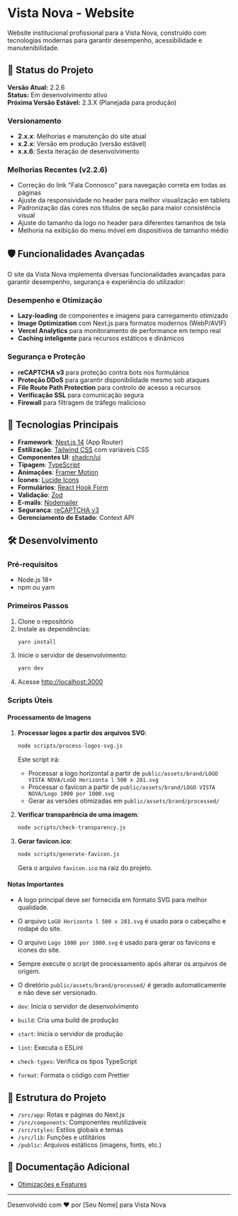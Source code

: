 # Vista Nova - Website

Website institucional profissional para a Vista Nova, construído com tecnologias modernas para garantir desempenho, acessibilidade e manutenibilidade.

## 📌 Status do Projeto

**Versão Atual:** 2.2.6  
**Status:** Em desenvolvimento ativo  
**Próxima Versão Estável:** 2.3.X (Planejada para produção)

### Versionamento
- **2.x.x**: Melhorias e manutenção do site atual
- **x.2.x**: Versão em produção (versão estável)
- **x.x.6**: Sexta iteração de desenvolvimento

### Melhorias Recentes (v2.2.6)
- Correção do link "Fala Connosco" para navegação correta em todas as páginas
- Ajuste da responsividade no header para melhor visualização em tablets
- Padronização das cores nos títulos de seção para maior consistência visual
- Ajuste do tamanho da logo no header para diferentes tamanhos de tela
- Melhoria na exibição do menu móvel em dispositivos de tamanho médio

## 🛡️ Funcionalidades Avançadas

O site da Vista Nova implementa diversas funcionalidades avançadas para garantir desempenho, segurança e experiência do utilizador:

### Desempenho e Otimização
- **Lazy-loading** de componentes e imagens para carregamento otimizado
- **Image Optimization** com Next.js para formatos modernos (WebP/AVIF)
- **Vercel Analytics** para monitoramento de performance em tempo real
- **Caching inteligente** para recursos estáticos e dinâmicos

### Segurança e Proteção
- **reCAPTCHA v3** para proteção contra bots nos formulários
- **Proteção DDoS** para garantir disponibilidade mesmo sob ataques
- **File Route Path Protection** para controlo de acesso a recursos
- **Verificação SSL** para comunicação segura
- **Firewall** para filtragem de tráfego malicioso

## 🚀 Tecnologias Principais

- **Framework**: [Next.js 14](https://nextjs.org/) (App Router)
- **Estilização**: [Tailwind CSS](https://tailwindcss.com/) com variáveis CSS
- **Componentes UI**: [shadcn/ui](https://ui.shadcn.com/)
- **Tipagem**: [TypeScript](https://www.typescriptlang.org/)
- **Animações**: [Framer Motion](https://www.framer.com/motion/)
- **Ícones**: [Lucide Icons](https://lucide.dev/)
- **Formulários**: [React Hook Form](https://react-hook-form.com/)
- **Validação**: [Zod](https://zod.dev/)
- **E-mails**: [Nodemailer](https://nodemailer.com/)
- **Segurança**: [reCAPTCHA v3](https://www.google.com/recaptcha/intro/)
- **Gerenciamento de Estado**: Context API

## 🛠️ Desenvolvimento

### Pré-requisitos

- Node.js 18+
- npm ou yarn

### Primeiros Passos

1. Clone o repositório
2. Instale as dependências:
   ```bash
   yarn install
   ```
3. Inicie o servidor de desenvolvimento:
   ```bash
   yarn dev
   ```
4. Acesse [http://localhost:3000](http://localhost:3000)

### Scripts Úteis

#### Processamento de Imagens

1. **Processar logos a partir dos arquivos SVG**:
   ```bash
   node scripts/process-logos-svg.js
   ```
   Este script irá:
   - Processar a logo horizontal a partir de `public/assets/brand/LOGO VISTA NOVA/LoGO Horizonta l 500 x 281.svg`
   - Processar o favicon a partir de `public/assets/brand/LOGO VISTA NOVA/Logo 1000 por 1000.svg`
   - Gerar as versões otimizadas em `public/assets/brand/processed/`

2. **Verificar transparência de uma imagem**:
   ```bash
   node scripts/check-transparency.js
   ```

3. **Gerar favicon.ico**:
   ```bash
   node scripts/generate-favicon.js
   ```
   Gera o arquivo `favicon.ico` na raiz do projeto.

#### Notas Importantes

- A logo principal deve ser fornecida em formato SVG para melhor qualidade.
- O arquivo `LoGO Horizonta l 500 x 281.svg` é usado para o cabeçalho e rodapé do site.
- O arquivo `Logo 1000 por 1000.svg` é usado para gerar os favicons e ícones do site.
- Sempre execute o script de processamento após alterar os arquivos de origem.
- O diretório `public/assets/brand/processed/` é gerado automaticamente e não deve ser versionado.

- `dev`: Inicia o servidor de desenvolvimento
- `build`: Cria uma build de produção
- `start`: Inicia o servidor de produção
- `lint`: Executa o ESLint
- `check-types`: Verifica os tipos TypeScript
- `format`: Formata o código com Prettier

## 📂 Estrutura do Projeto

- `/src/app`: Rotas e páginas do Next.js
- `/src/components`: Componentes reutilizáveis
- `/src/styles`: Estilos globais e temas
- `/src/lib`: Funções e utilitários
- `/public`: Arquivos estáticos (imagens, fonts, etc.)

## 📝 Documentação Adicional

- [Otimizações e Features](./FEATURES.md)

---

Desenvolvido com ❤️ por [Seu Nome] para Vista Nova
